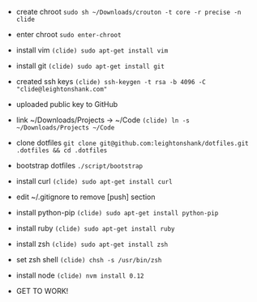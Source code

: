 - create chroot `sudo sh ~/Downloads/crouton -t core -r precise -n clide`
- enter chroot `sudo enter-chroot`
- install vim `(clide) sudo apt-get install vim`
- install git `(clide) sudo apt-get install git`
- created ssh keys `(clide) ssh-keygen -t rsa -b 4096 -C "clide@leightonshank.com"`
- uploaded public key to GitHub
- link ~/Downloads/Projects -> ~/Code `(clide) ln -s ~/Downloads/Projects ~/Code`
- clone dotfiles `git clone git@github.com:leightonshank/dotfiles.git .dotfiles && cd .dotfiles`
- bootstrap dotfiles `./script/bootstrap`
- install curl `(clide) sudo apt-get install curl`
- edit ~/.gitignore to remove [push] section
- install python-pip `(clide) sudo apt-get install python-pip`
- install ruby `(clide) sudo apt-get install ruby`
- install zsh `(clide) sudo apt-get install zsh`
- set zsh shell `(clide) chsh -s /usr/bin/zsh`
- install node `(clide) nvm install 0.12`

- GET TO WORK!

